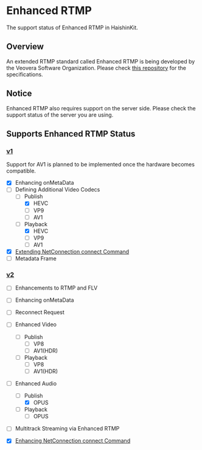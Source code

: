 # Enhanced RTMP
The support status of Enhanced RTMP in HaishinKit.

## Overview
An extended RTMP standard called Enhanced RTMP is being developed by the Veovera Software Organization.
Please check [this repository](https://github.com/veovera/enhanced-rtmp/) for the specifications.

## Notice
Enhanced RTMP also requires support on the server side. Please check the support status of the server you are using.

## Supports Enhanced RTMP Status
### [v1](https://github.com/veovera/enhanced-rtmp/blob/main/docs/enhanced/enhanced-rtmp-v1.md)
Support for AV1 is planned to be implemented once the hardware becomes compatible.
- [x] Enhancing onMetaData
- [ ] Defining Additional Video Codecs
  - [ ] Publish
    - [x] HEVC
    - [ ] VP9
    - [ ] AV1
  - [ ] Playback
    - [x] HEVC
    - [ ] VP9
    - [ ] AV1
- [x] [Extending NetConnection connect Command](https://github.com/veovera/enhanced-rtmp/blob/main/docs/enhanced/enhanced-rtmp-v1.md#extending-netconnection-connect-command)
- [ ] Metadata Frame

### [v2](https://github.com/veovera/enhanced-rtmp/blob/main/docs/enhanced/enhanced-rtmp-v2.md)
- [ ] Enhancements to RTMP and FLV
- [ ] Enhancing onMetaData
- [ ] Reconnect Request
- [ ] Enhanced Video
  - [ ] Publish
    - [ ] VP8
    - [ ] AV1(HDR)
  - [ ] Playback
    - [ ] VP8
    - [ ] AV1(HDR)
- [ ] Enhanced Audio
  - [ ] Publish
    - [x] OPUS
  - [ ] Playback
    - [ ] OPUS
- [ ] Multitrack Streaming via Enhanced RTMP
- [x] [Enhancing NetConnection connect Command](https://github.com/veovera/enhanced-rtmp/blob/main/docs/enhanced/enhanced-rtmp-v2.md#enhancing-netconnection-connect-command)

